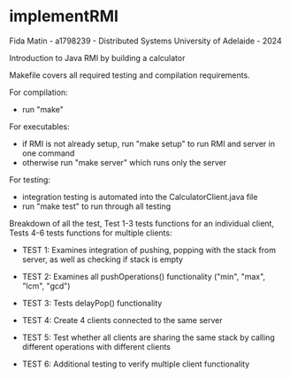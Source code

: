 # implementRMI
Fida Matin - a1798239 - Distributed Systems
University of Adelaide - 2024

Introduction to Java RMI by building a calculator

Makefile covers all required testing and compilation requirements.

For compilation:
- run "make"

For executables:
- if RMI is not already setup, run "make setup" to run RMI and server in one command
- otherwise run "make server" which runs only the server

For testing:
- integration testing is automated into the CalculatorClient.java file
- run "make test" to run through all testing

Breakdown of all the test, 
Test 1-3 tests functions for an individual client, Tests 4-6 tests functions for multiple clients:
- TEST 1: Examines integration of pushing, popping with the stack from server, as well as checking if stack is empty
- TEST 2: Examines all pushOperations() functionality ("min", "max", "lcm", "gcd")
- TEST 3: Tests delayPop() functionality

- TEST 4: Create 4 clients connected to the same server
- TEST 5: Test whether all clients are sharing the same stack by calling different operations with different clients
- TEST 6: Additional testing to verify multiple client functionality

